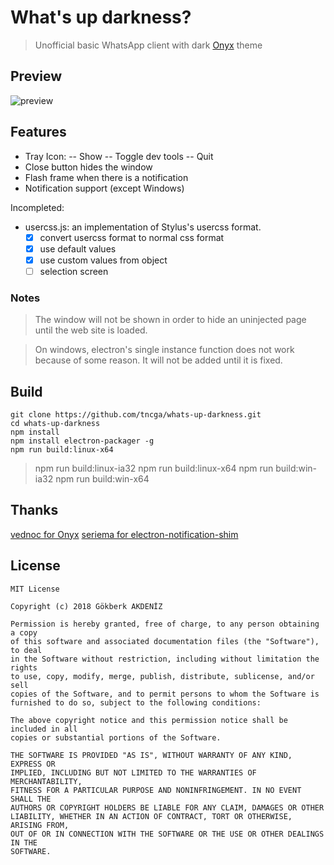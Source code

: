 # What's up darkness?
> Unofficial basic WhatsApp client with dark [Onyx](https://github.com/vednoc/onyx) theme

## Preview
![preview](https://preview.ibb.co/kVkCDK/New_Project.png)
## Features
 - Tray Icon:
-- Show
-- Toggle dev tools
-- Quit
 - Close button hides the window
 - Flash frame when there is a notification
 - Notification support (except Windows)

Incompleted:

 - usercss.js: an implementation of Stylus's usercss format. 
	  - [x] convert usercss format to normal css format
	  - [x] use default values
	  - [x] use custom values from object
	  - [ ] selection screen

### Notes
> The window will not be shown in order to hide an uninjected page until the web site is loaded.

> On windows, electron's single instance function does not work because of some reason. It will not be added until it is fixed.

## Build
    git clone https://github.com/tncga/whats-up-darkness.git
    cd whats-up-darkness
    npm install
    npm install electron-packager -g
    npm run build:linux-x64

>    npm run build:linux-ia32
>    npm run build:linux-x64
>    npm run build:win-ia32
>    npm run build:win-x64

## Thanks
[vednoc for Onyx](https://github.com/vednoc/onyx)
[seriema for electron-notification-shim](https://github.com/seriema/electron-notification-shim)


## License

	MIT License

	Copyright (c) 2018 Gökberk AKDENİZ

	Permission is hereby granted, free of charge, to any person obtaining a copy
	of this software and associated documentation files (the "Software"), to deal
	in the Software without restriction, including without limitation the rights
	to use, copy, modify, merge, publish, distribute, sublicense, and/or sell
	copies of the Software, and to permit persons to whom the Software is
	furnished to do so, subject to the following conditions:

	The above copyright notice and this permission notice shall be included in all
	copies or substantial portions of the Software.

	THE SOFTWARE IS PROVIDED "AS IS", WITHOUT WARRANTY OF ANY KIND, EXPRESS OR
	IMPLIED, INCLUDING BUT NOT LIMITED TO THE WARRANTIES OF MERCHANTABILITY,
	FITNESS FOR A PARTICULAR PURPOSE AND NONINFRINGEMENT. IN NO EVENT SHALL THE
	AUTHORS OR COPYRIGHT HOLDERS BE LIABLE FOR ANY CLAIM, DAMAGES OR OTHER
	LIABILITY, WHETHER IN AN ACTION OF CONTRACT, TORT OR OTHERWISE, ARISING FROM,
	OUT OF OR IN CONNECTION WITH THE SOFTWARE OR THE USE OR OTHER DEALINGS IN THE
	SOFTWARE.
    

